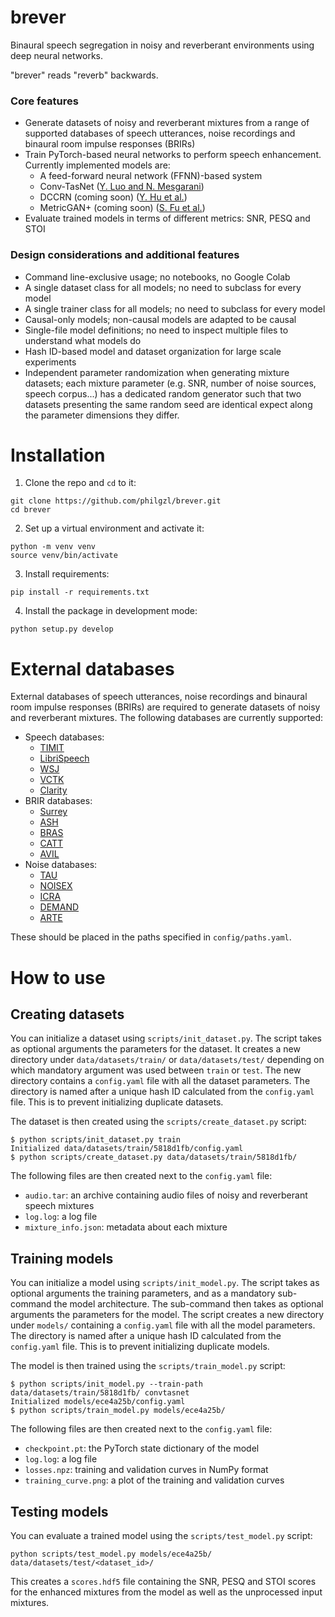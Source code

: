 # brever
Binaural speech segregation in noisy and reverberant environments using deep neural networks.

"brever" reads "reverb" backwards.

### Core features
* Generate datasets of noisy and reverberant mixtures from a range of supported databases of speech utterances, noise recordings and binaural room impulse responses (BRIRs)
* Train PyTorch-based neural networks to perform speech enhancement. Currently implemented models are:
  * A feed-forward neural network (FFNN)-based system
  * Conv-TasNet ([Y. Luo and N. Mesgarani](https://ieeexplore.ieee.org/abstract/document/8707065))
  * DCCRN (coming soon) ([Y. Hu et al.](https://www.isca-speech.org/archive/interspeech_2020/hu20g_interspeech.html))
  * MetricGAN+ (coming soon) ([S. Fu et al.](https://www.isca-speech.org/archive/interspeech_2021/fu21_interspeech.html))
* Evaluate trained models in terms of different metrics: SNR, PESQ and STOI

### Design considerations and additional features
* Command line-exclusive usage; no notebooks, no Google Colab
* A single dataset class for all models; no need to subclass for every model
* A single trainer class for all models; no need to subclass for every model
* Causal-only models; non-causal models are adapted to be causal
* Single-file model definitions; no need to inspect multiple files to understand what models do
* Hash ID-based model and dataset organization for large scale experiments
* Independent parameter randomization when generating mixture datasets; each mixture parameter (e.g. SNR, number of noise sources, speech corpus...) has a dedicated random generator such that two datasets presenting the same random seed are identical expect along the parameter dimensions they differ.

# Installation

1. Clone the repo and `cd` to it:
```
git clone https://github.com/philgzl/brever.git
cd brever
```

2. Set up a virtual environment and activate it:
```
python -m venv venv
source venv/bin/activate
```

3. Install requirements:
```
pip install -r requirements.txt
```

4. Install the package in development mode:
```
python setup.py develop
```

# External databases

External databases of speech utterances, noise recordings and binaural room impulse responses (BRIRs) are required to generate datasets of noisy and reverberant mixtures. The following databases are currently supported:

- Speech databases:
  - [TIMIT](https://doi.org/10.35111/17gk-bn40)
  - [LibriSpeech](http://www.openslr.org/12)
  - [WSJ](https://doi.org/10.35111/ewkm-cg47)
  - [VCTK](https://doi.org/10.7488/ds/2645)
  - [Clarity](https://doi.org/10.17866/rd.salford.16918180.v3)
- BRIR databases:
  - [Surrey](https://doi.org/10.1109/TASL.2010.2051354)
  - [ASH](https://github.com/ShanonPearce/ASH-IR-Dataset)
  - [BRAS](https://doi.org/10.1016/j.apacoust.2020.107867)
  - [CATT](http://iosr.surrey.ac.uk/software/index.php#CATT_RIRs)
  - [AVIL](https://doi.org/10.17743/jaes.2020.0026)
- Noise databases:
  - [TAU](https://doi.org/10.5281/zenodo.2589280)
  - [NOISEX](https://doi.org/10.1016/0167-6393(93)90095-3)
  - [ICRA](https://pubmed.ncbi.nlm.nih.gov/11465297/)
  - [DEMAND](https://doi.org/10.5281/zenodo.1227121)
  - [ARTE](https://doi.org/10.5281/zenodo.3386569)

These should be placed in the paths specified in `config/paths.yaml`.

# How to use

## Creating datasets

You can initialize a dataset using `scripts/init_dataset.py`. The script takes as optional arguments the parameters for the dataset. It creates a new directory under `data/datasets/train/` or `data/datasets/test/` depending on which mandatory argument was used between `train` or `test`. The new directory contains a `config.yaml` file with all the dataset parameters. The directory is named after a unique hash ID calculated from the `config.yaml` file. This is to prevent initializing duplicate datasets.

The dataset is then created using the `scripts/create_dataset.py` script:

```
$ python scripts/init_dataset.py train
Initialized data/datasets/train/5818d1fb/config.yaml
$ python scripts/create_dataset.py data/datasets/train/5818d1fb/
```

The following files are then created next to the `config.yaml` file:

- `audio.tar`: an archive containing audio files of noisy and reverberant speech mixtures
- `log.log`: a log file
- `mixture_info.json`: metadata about each mixture

## Training models

You can initialize a model using `scripts/init_model.py`. The script takes as optional arguments the training parameters, and as a mandatory sub-command the model architecture. The sub-command then takes as optional arguments the parameters for the model. The script creates a new directory under `models/` containing a `config.yaml` file with all the model parameters. The directory is named after a unique hash ID calculated from the `config.yaml` file. This is to prevent initializing duplicate models.

The model is then trained using the `scripts/train_model.py` script:

```
$ python scripts/init_model.py --train-path data/datasets/train/5818d1fb/ convtasnet
Initialized models/ece4a25b/config.yaml
$ python scripts/train_model.py models/ece4a25b/
```

The following files are then created next to the `config.yaml` file:

- `checkpoint.pt`: the PyTorch state dictionary of the model
- `log.log`: a log file
- `losses.npz`: training and validation curves in NumPy format
- `training_curve.png`: a plot of the training and validation curves

## Testing models

You can evaluate a trained model using the `scripts/test_model.py` script:

```
python scripts/test_model.py models/ece4a25b/ data/datasets/test/<dataset_id>/
```

This creates a `scores.hdf5` file containing the SNR, PESQ and STOI scores for the enhanced mixtures from the model as well as the unprocessed input mixtures.
